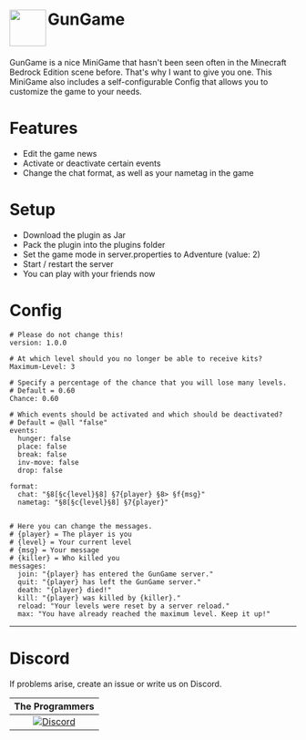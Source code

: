 <h1>GunGame<img src="http://imgur.com/tCTL2QD.png" height="64" width="64" align="left"></img></h1>
<br />

GunGame is a nice MiniGame that hasn't been seen often in the Minecraft Bedrock Edition scene before. That's why I want to give you one. This MiniGame also includes a self-configurable Config that allows you to customize the game to your needs.

# Features
- Edit the game news
- Activate or deactivate certain events
- Change the chat format, as well as your nametag in the game
# Setup
- Download the plugin as Jar
- Pack the plugin into the plugins folder
- Set the game mode in server.properties to Adventure (value: 2)
- Start / restart the server
- You can play with your friends now

# Config
```
# Please do not change this!
version: 1.0.0

# At which level should you no longer be able to receive kits?
Maximum-Level: 3

# Specify a percentage of the chance that you will lose many levels.
# Default = 0.60
Chance: 0.60

# Which events should be activated and which should be deactivated?
# Default = @all "false"
events:
  hunger: false
  place: false
  break: false
  inv-move: false
  drop: false

format:
  chat: "§8[§c{level}§8] §7{player} §8> §f{msg}"
  nametag: "§8[§c{level}§8] §7{player}"


# Here you can change the messages.
# {player} = The player is you
# {level} = Your current level
# {msg} = Your message
# {killer} = Who killed you
messages:
  join: "{player} has entered the GunGame server."
  quit: "{player} has left the GunGame server."
  death: "{player} died!"
  kill: "{player} was killed by {killer}."
  reload: "Your levels were reset by a server reload."
  max: "You have already reached the maximum level. Keep it up!"
```
----------------
# Discord

If problems arise, create an issue or write us on Discord.

| The Programmers |
| :---: |
[![Discord](https://img.shields.io/discord/427472879072968714.svg?style=flat-square&label=discord&colorB=7289da)](https://discord.gg/Ce2aY25) |
